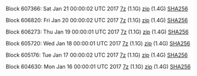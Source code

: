 Block 607366: Sat Jan 21 00:00:02 UTC 2017 [7z](https://transfer.sh/cUGc5/bootstrap.dat.20170121.7z) (1.1G) [zip](https://transfer.sh/NiTB9/bootstrap.dat.20170121.zip) (1.4G) [SHA256](https://transfer.sh/1KC3W/sha256.txt)

Block 606820: Fri Jan 20 00:00:02 UTC 2017 [7z](https://transfer.sh/9nZ0D/bootstrap.dat.20170120.7z) (1.1G) [zip](https://transfer.sh/Na7ge/bootstrap.dat.20170120.zip) (1.4G) [SHA256](https://transfer.sh/Ng7VP/sha256.txt)

Block 606273: Thu Jan 19 00:00:01 UTC 2017 [7z](https://transfer.sh/fskM5/bootstrap.dat.20170119.7z) (1.1G) [zip](https://transfer.sh/IjB4e/bootstrap.dat.20170119.zip) (1.4G) [SHA256](https://transfer.sh/XJB0M/sha256.txt)

Block 605720: Wed Jan 18 00:00:01 UTC 2017 [7z](https://transfer.sh/sGALX/bootstrap.dat.20170118.7z) (1.1G) [zip](https://transfer.sh/U9idE/bootstrap.dat.20170118.zip) (1.4G) [SHA256](https://transfer.sh/mgm7X/sha256.txt)

Block 605176: Tue Jan 17 00:00:02 UTC 2017 [7z](https://transfer.sh/BW9sl/bootstrap.dat.20170117.7z) (1.1G) [zip](https://transfer.sh/d22X6/bootstrap.dat.20170117.zip) (1.4G) [SHA256](https://transfer.sh/4WqCm/sha256.txt)

Block 604630: Mon Jan 16 00:00:01 UTC 2017 [7z](https://transfer.sh/qnn8M/bootstrap.dat.20170116.7z) (1.1G) [zip](https://transfer.sh/49tSi/bootstrap.dat.20170116.zip) (1.4G) [SHA256](https://transfer.sh/dnURP/sha256.txt)
